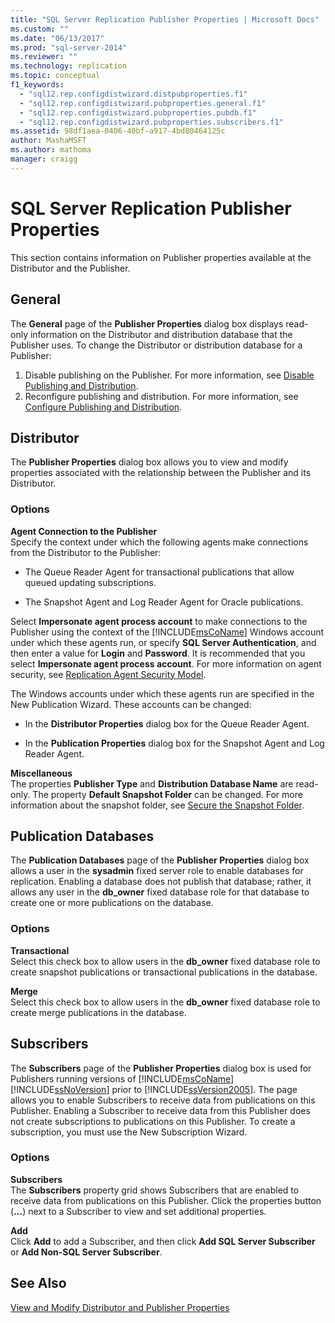 ```yaml
---
title: "SQL Server Replication Publisher Properties | Microsoft Docs"
ms.custom: ""
ms.date: "06/13/2017"
ms.prod: "sql-server-2014"
ms.reviewer: ""
ms.technology: replication
ms.topic: conceptual
f1_keywords: 
  - "sql12.rep.configdistwizard.distpubproperties.f1"
  - "sql12.rep.configdistwizard.pubproperties.general.f1"
  - "sql12.rep.configdistwizard.pubproperties.pubdb.f1"
  - "sql12.rep.configdistwizard.pubproperties.subscribers.f1"
ms.assetid: 98df1aea-0406-40bf-a917-4bd80464125c
author: MashaMSFT
ms.author: mathoma
manager: craigg
---
```

# SQL Server Replication Publisher Properties
  This section contains information on Publisher properties available at the Distributor and the Publisher. 

## General  
  The **General** page of the **Publisher Properties** dialog box displays read-only information on the Distributor and distribution database that the Publisher uses. To change the Distributor or distribution database for a Publisher:  
  
1.  Disable publishing on the Publisher. For more information, see [Disable Publishing and Distribution](disable-publishing-and-distribution.md).    
2.  Reconfigure publishing and distribution. For more information, see [Configure Publishing and Distribution](configure-publishing-and-distribution.md).  

## Distributor
  The **Publisher Properties** dialog box allows you to view and modify properties associated with the relationship between the Publisher and its Distributor.  
  
### Options  
 **Agent Connection to the Publisher**  
 Specify the context under which the following agents make connections from the Distributor to the Publisher:  
  
-   The Queue Reader Agent for transactional publications that allow queued updating subscriptions.  
  
-   The Snapshot Agent and Log Reader Agent for Oracle publications.  
  
 Select **Impersonate agent process account** to make connections to the Publisher using the context of the [!INCLUDE[msCoName](../../includes/msconame-md.md)] Windows account under which these agents run, or specify **SQL Server Authentication**, and then enter a value for **Login** and **Password**. It is recommended that you select **Impersonate agent process account**. For more information on agent security, see [Replication Agent Security Model](security/replication-agent-security-model.md).  
  
 The Windows accounts under which these agents run are specified in the New Publication Wizard. These accounts can be changed:  
  
-   In the **Distributor Properties** dialog box for the Queue Reader Agent.  
  
-   In the **Publication Properties** dialog box for the Snapshot Agent and Log Reader Agent.  
  
 **Miscellaneous**  
 The properties **Publisher Type** and **Distribution Database Name** are read-only. The property **Default Snapshot Folder** can be changed. For more information about the snapshot folder, see [Secure the Snapshot Folder](security/secure-the-snapshot-folder.md).  
  

## Publication Databases
  The **Publication Databases** page of the **Publisher Properties** dialog box allows a user in the **sysadmin** fixed server role to enable databases for replication. Enabling a database does not publish that database; rather, it allows any user in the **db_owner** fixed database role for that database to create one or more publications on the database.  
  
### Options  
 **Transactional**  
 Select this check box to allow users in the **db_owner** fixed database role to create snapshot publications or transactional publications in the database. 
  
 **Merge**  
 Select this check box to allow users in the **db_owner** fixed database role to create merge publications in the database.  

## Subscribers

  The **Subscribers** page of the **Publisher Properties** dialog box is used for Publishers running versions of [!INCLUDE[msCoName](../../includes/msconame-md.md)] [!INCLUDE[ssNoVersion](../../includes/ssnoversion-md.md)] prior to [!INCLUDE[ssVersion2005](../../includes/ssversion2005-md.md)]. The page allows you to enable Subscribers to receive data from publications on this Publisher. Enabling a Subscriber to receive data from this Publisher does not create subscriptions to publications on this Publisher. To create a subscription, you must use the New Subscription Wizard.  
  
### Options  
 **Subscribers**  
 The **Subscribers** property grid shows Subscribers that are enabled to receive data from publications on this Publisher. Click the properties button (**...**) next to a Subscriber to view and set additional properties.  
  
 **Add**  
 Click **Add** to add a Subscriber, and then click **Add SQL Server Subscriber** or **Add Non-SQL Server Subscriber**.  

## See Also  
 [View and Modify Distributor and Publisher Properties](view-and-modify-distributor-and-publisher-properties.md)   

  
  
